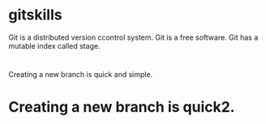 # gitskills
Git is a distributed version ccontrol system.
Git is a free software.
Git has a mutable index called stage.
#
Creating a new branch is quick and simple.
# Creating a new branch is quick2.

